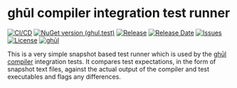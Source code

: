 # ghūl compiler integration test runner

[![CI/CD](https://img.shields.io/github/workflow/status/degory/ghul-test/CICD)](https://github.com/degory/ghul-test/actions?query=workflow%3ACICD)
[![NuGet version (ghul.test)](https://img.shields.io/nuget/v/ghul.test.svg)](https://www.nuget.org/packages/ghul.test/)
[![Release](https://img.shields.io/github/v/release/degory/ghul-test?label=release)](https://github.com/degory/ghul-test/releases)
[![Release Date](https://img.shields.io/github/release-date/degory/ghul-test)](https://github.com/degory/ghul-test/releases)
[![Issues](https://img.shields.io/github/issues/degory/ghul-test)](https://github.com/degory/ghul-test/issues) 
[![License](https://img.shields.io/github/license/degory/ghul-test)](https://github.com/degory/ghul-test/blob/main/LICENSE)
[![ghūl](https://img.shields.io/badge/gh%C5%ABl-100%25!-information)](https://ghul.io)

This is a very simple snapshot based test runner which is used by the [ghūl compiler](https://github.com/degory/ghul) integration tests. It compares test expectations, in the form of snapshot text files, against the actual output of the compiler and test executables and flags any differences.


